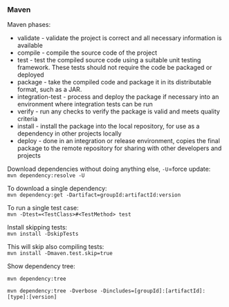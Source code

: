 ### Maven

Maven phases:
- validate - validate the project is correct and all necessary information is available
- compile - compile the source code of the project
- test - test the compiled source code using a suitable unit testing framework. These tests should not require the code be packaged or deployed
- package - take the compiled code and package it in its distributable format, such as a JAR.
- integration-test - process and deploy the package if necessary into an environment where integration tests can be run
- verify - run any checks to verify the package is valid and meets quality criteria
- install - install the package into the local repository, for use as a dependency in other projects locally
- deploy - done in an integration or release environment, copies the final package to the remote repository for sharing with other developers and projects

Download dependencies without doing anything else, `-U`=force update:\
`mvn dependency:resolve -U`

To download a single dependency:\
`mvn dependency:get -Dartifact=groupId:artifactId:version`

To run a single test case:\
`mvn -Dtest=<TestClass>#<TestMethod> test`

Install skipping tests:\
`mvn install -DskipTests`

This will skip also compiling tests:\
`mvn install -Dmaven.test.skip=true`

Show dependency tree:
```
mvn dependency:tree

mvn dependency:tree -Dverbose -Dincludes=[groupId]:[artifactId]:[type]:[version]
```
